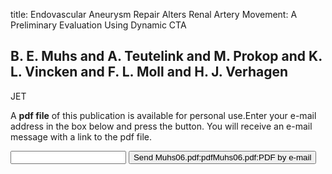 title: Endovascular Aneurysm Repair Alters Renal Artery Movement: A Preliminary Evaluation Using Dynamic CTA

## B. E. Muhs and A. Teutelink and M. Prokop and K. L. Vincken and F. L. Moll and H. J. Verhagen
JET

A <b>pdf file</b> of this publication is available for personal use.Enter your e-mail address in the box below and press the button. You will receive an e-mail message with a link to the pdf file.
<form action="sender.php">  <input type="text" name="email">  <input type="submit" value="Send Muhs06.pdf:pdfMuhs06.pdf:PDF by e-mail"></form>